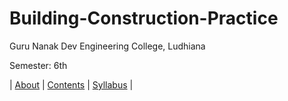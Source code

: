 # Building-Construction-Practice
Guru Nanak Dev Engineering  College, Ludhiana
                    
Semester: 6th


| [About](About.html) | [Contents](Contents.md) | [Syllabus](Syllabus.pdf) | 
